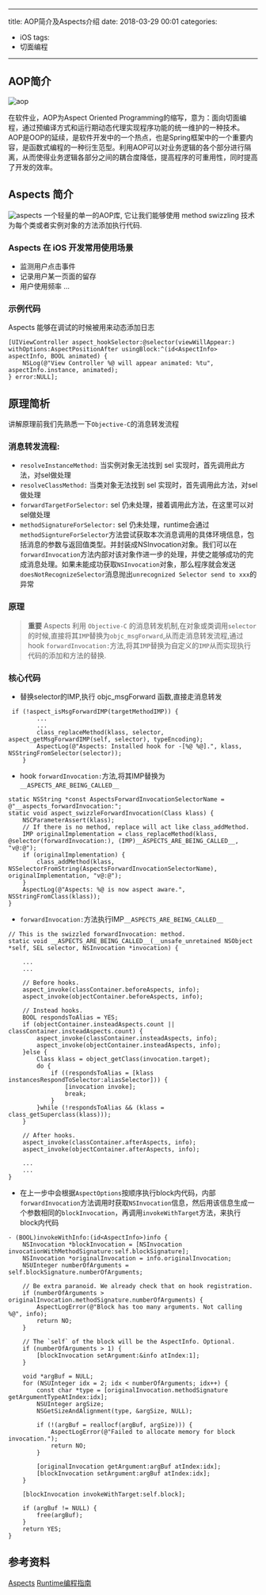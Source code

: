 
---
title:  AOP简介及Aspects介绍
date:  2018-03-29 00:01
categories:
- iOS
tags: 
- 切面编程 
---

## AOP简介

![aop](https://upload-images.jianshu.io/upload_images/3340896-1096322e544ec637.png?imageMogr2/auto-orient/strip%7CimageView2/2/w/1240)

在软件业，AOP为Aspect Oriented Programming的缩写，意为：面向切面编程，通过预编译方式和运行期动态代理实现程序功能的统一维护的一种技术。AOP是OOP的延续，是软件开发中的一个热点，也是Spring框架中的一个重要内容，是函数式编程的一种衍生范型。利用AOP可以对业务逻辑的各个部分进行隔离，从而使得业务逻辑各部分之间的耦合度降低，提高程序的可重用性，同时提高了开发的效率。

## Aspects 简介
![aspects](https://upload-images.jianshu.io/upload_images/3340896-cf3f479419055275.png?imageMogr2/auto-orient/strip%7CimageView2/2/w/1240)
一个轻量的单一的AOP库, 它让我们能够使用 method swizzling 技术 为每个类或者实例对象的方法添加执行代码.

### Aspects 在 iOS 开发常用使用场景

- 监测用户点击事件
- 记录用户某一页面的留存
- 用户使用频率
...

### 示例代码
Aspects 能够在调试的时候被用来动态添加日志
```
[UIViewController aspect_hookSelector:@selector(viewWillAppear:) withOptions:AspectPositionAfter usingBlock:^(id<AspectInfo> aspectInfo, BOOL animated) {
    NSLog(@"View Controller %@ will appear animated: %tu", aspectInfo.instance, animated);
} error:NULL];
```

## 原理简析

讲解原理前我们先熟悉一下`Objective-C`的消息转发流程
### 消息转发流程:
- `resolveInstanceMethod:` 
当实例对象无法找到 sel 实现时，首先调用此方法，对sel做处理
- `resolveClassMethod:` 
当类对象无法找到 sel 实现时，首先调用此方法，对sel做处理
-  `forwardTargetForSelector:`
sel 仍未处理，接着调用此方法，在这里可以对sel做处理
-  `methodSignatureForSelector:`
sel 仍未处理，runtime会通过`methodSigntureForSelector`方法尝试获取本次消息调用的具体环境信息，包括消息的参数与返回值类型。并封装成NSInvocation对象。我们可以在`forwardInvocation`方法内部对该对象作进一步的处理，并使之能够成功的完成消息处理。如果未能成功获取`NSInvocation`对象，那么程序就会发送`doesNotRecognizeSelector`消息抛出`unrecognized Selector send to xxx`的异常

### 原理
> **重要** 
Aspects 利用 `Objective-C` 的消息转发机制,在对象或类调用`selector`的时候,直接将其`IMP`替换为`objc_msgForward`,从而走消息转发流程,通过hook `forwardInvocation:`方法,将其`IMP`替换为自定义的`IMP`从而实现执行代码的添加和方法的替换.

### 核心代码

- 替换selector的IMP,执行 objc_msgForward 函数,直接走消息转发
```
 if (!aspect_isMsgForwardIMP(targetMethodIMP)) {
        ...
        ...
        class_replaceMethod(klass, selector, aspect_getMsgForwardIMP(self, selector), typeEncoding);
        AspectLog(@"Aspects: Installed hook for -[%@ %@].", klass, NSStringFromSelector(selector));
    }
```

- hook `forwardInvocation:`方法,将其IMP替换为`__ASPECTS_ARE_BEING_CALLED__`

```
static NSString *const AspectsForwardInvocationSelectorName = @"__aspects_forwardInvocation:";
static void aspect_swizzleForwardInvocation(Class klass) {
    NSCParameterAssert(klass);
    // If there is no method, replace will act like class_addMethod.
    IMP originalImplementation = class_replaceMethod(klass, @selector(forwardInvocation:), (IMP)__ASPECTS_ARE_BEING_CALLED__, "v@:@");
    if (originalImplementation) {
        class_addMethod(klass, NSSelectorFromString(AspectsForwardInvocationSelectorName), originalImplementation, "v@:@");
    }
    AspectLog(@"Aspects: %@ is now aspect aware.", NSStringFromClass(klass));
}

```
- `forwardInvocation:`方法执行IMP`__ASPECTS_ARE_BEING_CALLED__`

```
// This is the swizzled forwardInvocation: method.
static void __ASPECTS_ARE_BEING_CALLED__(__unsafe_unretained NSObject *self, SEL selector, NSInvocation *invocation) {
    
    ...
    ...

    // Before hooks.
    aspect_invoke(classContainer.beforeAspects, info);
    aspect_invoke(objectContainer.beforeAspects, info);

    // Instead hooks.
    BOOL respondsToAlias = YES;
    if (objectContainer.insteadAspects.count || classContainer.insteadAspects.count) {
        aspect_invoke(classContainer.insteadAspects, info);
        aspect_invoke(objectContainer.insteadAspects, info);
    }else {
        Class klass = object_getClass(invocation.target);
        do {
            if ((respondsToAlias = [klass instancesRespondToSelector:aliasSelector])) {
                [invocation invoke];
                break;
            }
        }while (!respondsToAlias && (klass = class_getSuperclass(klass)));
    }

    // After hooks.
    aspect_invoke(classContainer.afterAspects, info);
    aspect_invoke(objectContainer.afterAspects, info);

    ...
    ...
}
```

- 在上一步中会根据`AspectOptions`按顺序执行block内代码，内部`forwardInvocation`方法调用时获取`NSInvocation`信息，然后用该信息生成一个参数相同的`blockInvocation`，再调用`invokeWithTarget`方法，来执行block内代码

```
- (BOOL)invokeWithInfo:(id<AspectInfo>)info {
    NSInvocation *blockInvocation = [NSInvocation invocationWithMethodSignature:self.blockSignature];
    NSInvocation *originalInvocation = info.originalInvocation;
    NSUInteger numberOfArguments = self.blockSignature.numberOfArguments;

    // Be extra paranoid. We already check that on hook registration.
    if (numberOfArguments > originalInvocation.methodSignature.numberOfArguments) {
        AspectLogError(@"Block has too many arguments. Not calling %@", info);
        return NO;
    }

    // The `self` of the block will be the AspectInfo. Optional.
    if (numberOfArguments > 1) {
        [blockInvocation setArgument:&info atIndex:1];
    }
    
	void *argBuf = NULL;
    for (NSUInteger idx = 2; idx < numberOfArguments; idx++) {
        const char *type = [originalInvocation.methodSignature getArgumentTypeAtIndex:idx];
		NSUInteger argSize;
		NSGetSizeAndAlignment(type, &argSize, NULL);
        
		if (!(argBuf = reallocf(argBuf, argSize))) {
            AspectLogError(@"Failed to allocate memory for block invocation.");
			return NO;
		}
        
		[originalInvocation getArgument:argBuf atIndex:idx];
		[blockInvocation setArgument:argBuf atIndex:idx];
    }
    
    [blockInvocation invokeWithTarget:self.block];
    
    if (argBuf != NULL) {
        free(argBuf);
    }
    return YES;
}

```

## 参考资料

[Aspects](https://github.com/steipete/Aspects)
[Runtime编程指南](https://www.jianshu.com/p/88ce7c4c2b2a)
